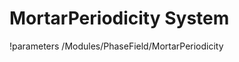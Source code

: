 <!-- MOOSE System Documentation Stub: Remove this when content is added. -->
# MortarPeriodicity System
!parameters /Modules/PhaseField/MortarPeriodicity

